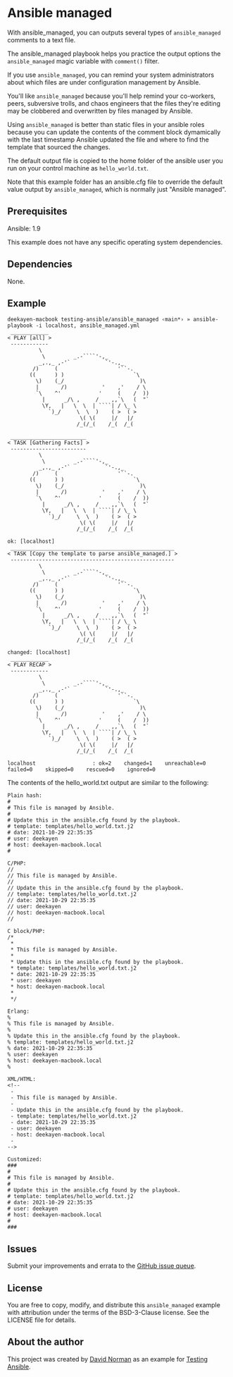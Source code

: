 # Ansible managed

With ansible_managed, you can outputs several types of `ansible_managed` comments to a text file.

The ansible_managed playbook helps you practice the output options the `ansible_managed` magic variable with `comment()` filter.

If you use `ansible_managed`, you can remind your system administrators about which files are under configuration management by Ansible.

You'll like `ansible_managed` because you'll help remind your co-workers, peers, subversive trolls, and chaos engineers that the files they're editing may be clobbered and overwritten by files managed by Ansible.

Using `ansible_managed` is better than static files in your ansible roles because you can update the contents of the comment block dymamically with the last timestamp Ansible updated the file and where to find the template that sourced the changes.

The default output file is copied to the home folder of the ansible user you run on your control machine as `hello_world.txt`.

Note that this example folder has an ansible.cfg file to override the default value output by `ansible_managed`, which is normally just "Ansible managed".


## Prerequisites

Ansible: 1.9

This example does not have any specific operating system dependencies.

## Dependencies

None.

## Example

```
deekayen-macbook testing-ansible/ansible_managed ‹main*› » ansible-playbook -i localhost, ansible_managed.yml
 ____________
< PLAY [all] >
 ------------
          \
           \         _.-````'-,_
          _,.,_ ,-'`           `'-.,_
        /)     (                   '``-.
       ((      ) )                      `\
         \)    (_/                        )\
         |       /)           '    ,'    / \
         `\    ^'            '     (    /  ))
           |      _/\ ,     /    ,,`\   (  "`
           \Y,   |   \  \  | ````| / \_ \
             `)_/     \  \  )    ( >  ( >
                       \( \(     |/   |/
                      /_(/_(    /_(  /_(

 ________________________
< TASK [Gathering Facts] >
 ------------------------
          \
           \         _.-````'-,_
          _,.,_ ,-'`           `'-.,_
        /)     (                   '``-.
       ((      ) )                      `\
         \)    (_/                        )\
         |       /)           '    ,'    / \
         `\    ^'            '     (    /  ))
           |      _/\ ,     /    ,,`\   (  "`
           \Y,   |   \  \  | ````| / \_ \
             `)_/     \  \  )    ( >  ( >
                       \( \(     |/   |/
                      /_(/_(    /_(  /_(

ok: [localhost]
 ____________________________________________________
< TASK [Copy the template to parse ansible_managed.] >
 ----------------------------------------------------
          \
           \         _.-````'-,_
          _,.,_ ,-'`           `'-.,_
        /)     (                   '``-.
       ((      ) )                      `\
         \)    (_/                        )\
         |       /)           '    ,'    / \
         `\    ^'            '     (    /  ))
           |      _/\ ,     /    ,,`\   (  "`
           \Y,   |   \  \  | ````| / \_ \
             `)_/     \  \  )    ( >  ( >
                       \( \(     |/   |/
                      /_(/_(    /_(  /_(

changed: [localhost]
 ____________
< PLAY RECAP >
 ------------
          \
           \         _.-````'-,_
          _,.,_ ,-'`           `'-.,_
        /)     (                   '``-.
       ((      ) )                      `\
         \)    (_/                        )\
         |       /)           '    ,'    / \
         `\    ^'            '     (    /  ))
           |      _/\ ,     /    ,,`\   (  "`
           \Y,   |   \  \  | ````| / \_ \
             `)_/     \  \  )    ( >  ( >
                       \( \(     |/   |/
                      /_(/_(    /_(  /_(

localhost                  : ok=2    changed=1    unreachable=0    failed=0    skipped=0    rescued=0    ignored=0
```
The contents of the hello_world.txt output are similar to the following:

```
Plain hash:
#
# This file is managed by Ansible.
#
# Update this in the ansible.cfg found by the playbook.
# template: templates/hello_world.txt.j2
# date: 2021-10-29 22:35:35
# user: deekayen
# host: deekayen-macbook.local
#

C/PHP:
//
// This file is managed by Ansible.
//
// Update this in the ansible.cfg found by the playbook.
// template: templates/hello_world.txt.j2
// date: 2021-10-29 22:35:35
// user: deekayen
// host: deekayen-macbook.local
//

C block/PHP:
/*
 *
 * This file is managed by Ansible.
 *
 * Update this in the ansible.cfg found by the playbook.
 * template: templates/hello_world.txt.j2
 * date: 2021-10-29 22:35:35
 * user: deekayen
 * host: deekayen-macbook.local
 *
 */

Erlang:
%
% This file is managed by Ansible.
%
% Update this in the ansible.cfg found by the playbook.
% template: templates/hello_world.txt.j2
% date: 2021-10-29 22:35:35
% user: deekayen
% host: deekayen-macbook.local
%

XML/HTML:
<!--
 -
 - This file is managed by Ansible.
 -
 - Update this in the ansible.cfg found by the playbook.
 - template: templates/hello_world.txt.j2
 - date: 2021-10-29 22:35:35
 - user: deekayen
 - host: deekayen-macbook.local
 -
-->

Customized:
###
#
# This file is managed by Ansible.
#
# Update this in the ansible.cfg found by the playbook.
# template: templates/hello_world.txt.j2
# date: 2021-10-29 22:35:35
# user: deekayen
# host: deekayen-macbook.local
#
###
```

## Issues

Submit your improvements and errata to the [GitHub issue queue](https://github.com/deekayen/testing-ansible/issues).

## License

You are free to copy, modify, and distribute this `ansible_managed` example with attribution under the terms of the BSD-3-Clause license. See the LICENSE file for details.

## About the author

This project was created by [David Norman](https://dkn.me) as an example for [Testing Ansible](https://testingansible.rocks).
